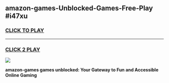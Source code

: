 
## amazon-games-Unblocked-Games-Free-Play #i47xu
<h3>
<a href="https://us.freeplayer.one?title=amazon-games&ref=9M">CLICK TO PLAY</a></h3>
<hr>

<h3>
<a href="https://us.freeplayer.one?title=amazon-games&ref=9M">CLICK 2 PLAY</a>
  
</h3>

<a href="https://us.freeplayer.one?title=amazon-games&ref=9M"><img src="https://clearcache.store/games.png"></a>


**amazon-games games unblocked: Your Gateway to Fun and Accessible Online Gaming**
